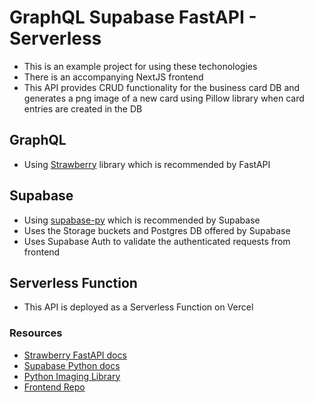 # GraphQL Supabase FastAPI - Serverless

- This is an example project for using these techonologies
- There is an accompanying NextJS frontend
- This API provides CRUD functionality for the business card DB and generates a png image of a new card using Pillow library when card entries are created in the DB

## GraphQL

- Using [Strawberry](https://github.com/strawberry-graphql/strawberry) library which is recommended by FastAPI

## Supabase

- Using [supabase-py](https://github.com/supabase-community/supabase-py) which is recommended by Supabase
- Uses the Storage buckets and Postgres DB offered by Supabase
- Uses Supabase Auth to validate the authenticated requests from frontend

## Serverless Function

- This API is deployed as a Serverless Function on Vercel

### Resources

- [Strawberry FastAPI docs](https://strawberry.rocks/docs/integrations/fastapi)
- [Supabase Python docs](https://supabase.com/docs/reference/python/initializing)
- [Python Imaging Library](https://pypi.org/project/Pillow/)
- [Frontend Repo](https://github.com/OliverSpeir/business-card-frontend)
